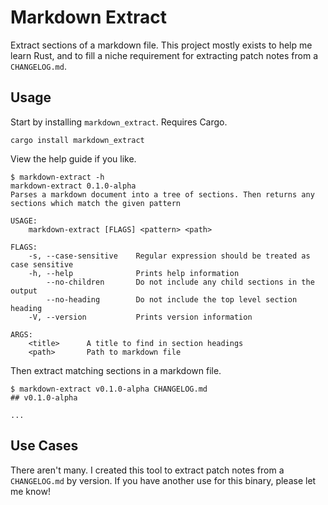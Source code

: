 # Markdown Extract

Extract sections of a markdown file. This project mostly exists to help me learn
Rust, and to fill a niche requirement for extracting patch notes from
a `CHANGELOG.md`.


## Usage 

Start by installing `markdown_extract`. Requires Cargo.

```
cargo install markdown_extract 
```

View the help guide if you like.

```console
$ markdown-extract -h
markdown-extract 0.1.0-alpha
Parses a markdown document into a tree of sections. Then returns any sections which match the given pattern

USAGE:
    markdown-extract [FLAGS] <pattern> <path>

FLAGS:
    -s, --case-sensitive    Regular expression should be treated as case sensitive
    -h, --help              Prints help information
        --no-children       Do not include any child sections in the output
        --no-heading        Do not include the top level section heading
    -V, --version           Prints version information

ARGS:
    <title>      A title to find in section headings
    <path>       Path to markdown file
```

Then extract matching sections in a markdown file.

```console
$ markdown-extract v0.1.0-alpha CHANGELOG.md
## v0.1.0-alpha

...
```


## Use Cases

There aren't many. I created this tool to extract patch notes from a
`CHANGELOG.md` by version. If you have another use for this binary, please let
me know!

